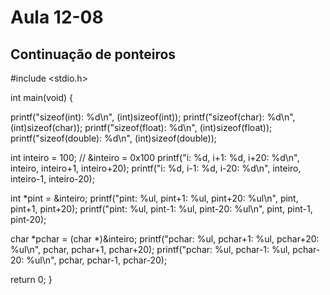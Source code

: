 # Aula 12-08

## Continuação de ponteiros

#include <stdio.h>

int main(void) {

  printf("sizeof(int): %d\n", (int)sizeof(int));
  printf("sizeof(char): %d\n", (int)sizeof(char));
  printf("sizeof(float): %d\n", (int)sizeof(float));
  printf("sizeof(double): %d\n", (int)sizeof(double));

  int inteiro = 100; // &inteiro = 0x100
  printf("i: %d, i+1: %d, i+20: %d\n", inteiro, inteiro+1, inteiro+20);
  printf("i: %d, i-1: %d, i-20: %d\n", inteiro, inteiro-1, inteiro-20);

  int *pint = &inteiro;
  printf("pint: %ul, pint+1: %ul, pint+20: %ul\n", pint, pint+1, pint+20);
  printf("pint: %ul, pint-1: %ul, pint-20: %ul\n", pint, pint-1, pint-20);

  char *pchar = (char *)&inteiro;
  printf("pchar: %ul, pchar+1: %ul, pchar+20: %ul\n", pchar, pchar+1, pchar+20);
  printf("pchar: %ul, pchar-1: %ul, pchar-20: %ul\n", pchar, pchar-1, pchar-20);


  return 0;
}
